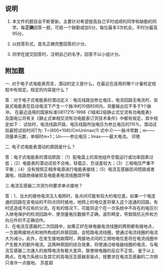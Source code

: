 ## 说明
1. 本文件的题目会不断更新。主要针对希望提高自己平时成绩的同学和缺勤的同学。每**正确**回答一题，可抵一个缺勤或加5分。每位最多3次机会，平时分最高95分。  

2. 以抢答形式，首先正确完整回答的计分。

3. 同学在提交回答时，注明自己的名字。回答不以小组计分。

## 附加题

一. 对于电子式电能表而言，潜动的定义是什么，在最近在适用的哪个计量检定规程中有规定。规定的内容是什么？

答：对于电子式电能表的潜动定义：电压线路加参比电压，电流回路无电流时，安装式电能表在启动电流下产生一个脉冲的10倍时间内，测量输出应不多于1个脉冲。
在最近适用的国家标准GB17215-1998《1级和2级静止式交流有功电能表》及国电公司有关《静止式单相交流有功电能表订货技术条件》中都有规定。其中规定如下：
试验时，电流线路开路，电压线路所加电压为参比电压的115%，潜动试验最短试验时间T为:
T=(600×106)/CmUnImax(1)
式中:C——脉冲常数；m——测量单元数，单相时m=1；Un——参比电压；Imax——最大电流。                邓艳

二. 电子式电能表潜动的原因是什么？

答：电子式电能表的潜动原因：（1）配电盘上的其他组件空载运行或功率因素过低；（2）电能表的潜动试验不合格，轻载正、负误差较大；（3）三相电压严重不平衡；（4）没有按照正相序电源进行电能表接线；（5）电流互感器匝间短路或者漏电，线路绝缘破损及电能表电流线圈烧坏等

三.电流互感器二次测为何要求单点接地？

答：1、当大的接地电流注入电网时，各点间可能有较大的电位差。如果一个电连通的回路在变电站的不同点同时接地，地网上的电位差将窜入这个连通的回路，有时还造成不应有的分流。在有的情况下，可能将这个在一次系统中不存在的电压引入继电保护的检测回路中，使测量电压数据不正确，波形畸变，导致阻抗元件和方向元件的不正确动作。  
2、在电流互感器的二次回路中，如果正好在继电器电流线圈的两侧都有接地点，一方面两接地点和地所构成的并联回路，会短路电流线圈，使通过电流线圈的电流大为减小。此外，在发生接地故障时，两接地点间的工频地电位差将在电流线圈中产生极大的额外电流。这两种原因的综合效果，将使通过继电器线圈的电流，与电流互感器二次通入的故障电流有极大差异，致使继电器的反应不正常。
鉴于以上两点，在电力系统以及其它的高电压互感器安装点，按要求在电流互感器的二次侧只准许一点接地。  苏星超
